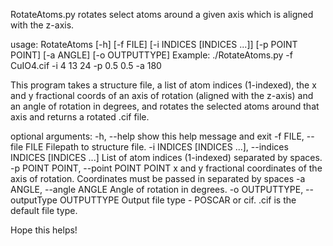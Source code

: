 RotateAtoms.py rotates select atoms around a given axis which is aligned with the z-axis.

usage: RotateAtoms [-h] [-f FILE] [-i INDICES [INDICES ...]] [-p POINT POINT] [-a ANGLE] [-o OUTPUTTYPE]
Example: ./RotateAtoms.py -f CuIO4.cif -i 4 13 24 -p 0.5 0.5 -a 180  

This program takes a structure file, a list of atom indices (1-indexed), the x and y fractional coords of an axis of rotation (aligned with the z-axis)
and an angle of rotation in degrees, and rotates the selected atoms around that axis and returns a rotated .cif file.

optional arguments:
  -h, --help            show this help message and exit
  -f FILE, --file FILE  Filepath to structure file.
  -i INDICES [INDICES ...], --indices INDICES [INDICES ...]
                        List of atom indices (1-indexed) separated by spaces.
  -p POINT POINT, --point POINT POINT
                        x and y fractional coordinates of the axis of rotation. Coordinates must be passed in separated by spaces
  -a ANGLE, --angle ANGLE
                        Angle of rotation in degrees.
  -o OUTPUTTYPE, --outputType OUTPUTTYPE
                        Output file type - POSCAR or cif. .cif is the default file type.

Hope this helps!
